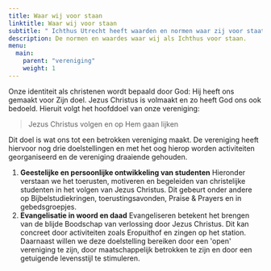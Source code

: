 ```yaml
---
title: Waar wij voor staan
linktitle: Waar wij voor staan
subtitle: " Ichthus Utrecht heeft waarden en normen waar zij voor staat en die door heel de vereniging heen te merken zijn. "
description: De normen en waardes waar wij als Ichthus voor staan.
menu:
  main:    
    parent: "vereniging"
    weight: 1
---
```


 Onze identiteit als christenen wordt bepaald door God: Hij heeft ons gemaakt voor Zijn doel. Jezus Christus is volmaakt en zo heeft God ons ook bedoeld. Hieruit volgt het hoofddoel van onze vereniging:

 > Jezus Christus volgen en op Hem gaan lijken

 Dit doel is wat ons tot een betrokken vereniging maakt. De vereniging heeft hiervoor nog drie doelstellingen en met het oog hierop worden activiteiten georganiseerd en de vereniging draaiende gehouden.

 1. **Geestelijke en persoonlijke ontwikkeling van studenten**
 Hieronder verstaan we het toerusten, motiveren en begeleiden van christelijke studenten in het volgen van Jezus Christus. Dit gebeurt onder andere op Bijbelstudiekringen, toerustingsavonden, Praise & Prayers en in gebedsgroepjes.
 2. **Evangelisatie in woord en daad**
 Evangeliseren betekent het brengen van de blijde Boodschap van verlossing door Jezus Christus. Dit kan concreet door activiteiten zoals Eropuithof en zingen op het station. Daarnaast willen we deze doelstelling bereiken door een 'open' vereniging te zijn, door maatschappelijk betrokken te zijn en door een getuigende levensstijl te stimuleren. 